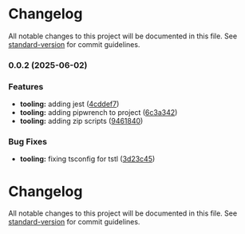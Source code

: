 # Changelog

All notable changes to this project will be documented in this file. See [standard-version](https://github.com/conventional-changelog/standard-version) for commit guidelines.

### 0.0.2 (2025-06-02)

### Features

-   **tooling:** adding jest ([4cddef7](https://github.com/dihgg/zomboid-mod-template/commit/4cddef7a8b7ed16a9f6e38b35a8d2e8b6e80e676))
-   **tooling:** adding pipwrench to project ([6c3a342](https://github.com/dihgg/zomboid-mod-template/commit/6c3a34273078f39d15287b4e047aa203aaac1083))
-   **tooling:** adding zip scripts ([9461840](https://github.com/dihgg/zomboid-mod-template/commit/94618407321eb7b55ce14c5006f3ef8016e43009))

### Bug Fixes

-   **tooling:** fixing tsconfig for tstl ([3d23c45](https://github.com/dihgg/zomboid-mod-template/commit/3d23c457f6d02eaca424570a81052a4fdeeacd88))

# Changelog

All notable changes to this project will be documented in this file. See [standard-version](https://github.com/conventional-changelog/standard-version) for commit guidelines.
